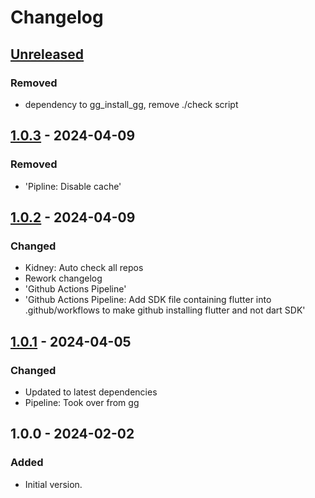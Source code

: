 # Changelog

## [Unreleased]

### Removed

- dependency to gg\_install\_gg, remove ./check script

## [1.0.3] - 2024-04-09

### Removed

- 'Pipline: Disable cache'

## [1.0.2] - 2024-04-09

### Changed

- Kidney: Auto check all repos
- Rework changelog
- 'Github Actions Pipeline'
- 'Github Actions Pipeline: Add SDK file containing flutter into .github/workflows to make github installing flutter and not dart SDK'

## [1.0.1] - 2024-04-05

### Changed

- Updated to latest dependencies
- Pipeline: Took over from gg

## 1.0.0 - 2024-02-02

### Added

- Initial version.

[Unreleased]: https://github.com/inlavigo/gg_hash/compare/1.0.3...HEAD
[1.0.3]: https://github.com/inlavigo/gg_hash/compare/1.0.2...1.0.3
[1.0.2]: https://github.com/inlavigo/gg_hash/compare/1.0.1...1.0.2
[1.0.1]: https://github.com/inlavigo/gg_hash/compare/1.0.0...1.0.1
